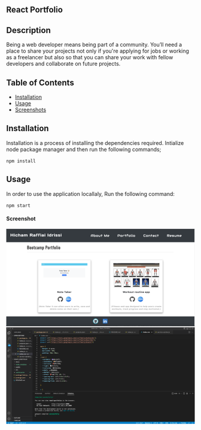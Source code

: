 ## React Portfolio
  

## Description
Being a web developer means being part of a community. You’ll need a place to share your projects not only if you're applying for jobs or working as a freelancer but also so that you can share your work with fellow developers and collaborate on future projects.

## Table of Contents

* [Installation](##Installation)
* [Usage](##Usage)
* [Screenshots](##Screenshots)

## Installation

Installation is a process of installing the dependencies required.
Intialize node package manager and then run the following commands;  
```script
npm install
```  

## Usage

 In order to use the application locallaly, Run the following command:  
```script
npm start
```  

#### Screenshot

![Screenshots](./src/images/screenshot_1.png)
![Screenshots](./src/images/screenshot_2.png)


  
